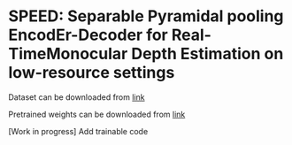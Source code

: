 # SPEED: Separable Pyramidal pooling EncodEr-Decoder for Real-TimeMonocular Depth Estimation on low-resource settings

Dataset can be downloaded from [link](https://drive.google.com/drive/folders/1Hzf2NrTJjgcV6zeWcLxJD8J0HvJ_urFy?usp=sharing)

Pretrained weights can be downloaded from [link](https://drive.google.com/drive/folders/1nz9LFSGWW_GiHkqmn7WLWzEopFxQmcXv?usp=sharing)

[Work in progress] Add trainable code
